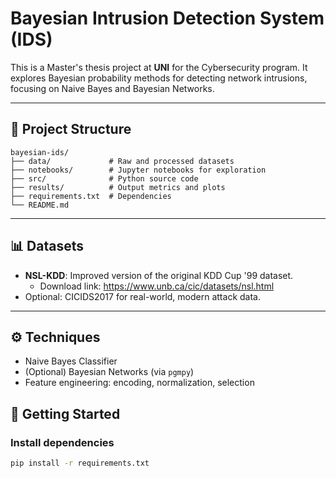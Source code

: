 # Bayesian Intrusion Detection System (IDS)

This is a Master's thesis project at **UNI** for the Cybersecurity program. It explores Bayesian probability methods for detecting network intrusions, focusing on Naive Bayes and Bayesian Networks.

---

## 📁 Project Structure

```text
bayesian-ids/
├── data/             # Raw and processed datasets
├── notebooks/        # Jupyter notebooks for exploration
├── src/              # Python source code
├── results/          # Output metrics and plots
├── requirements.txt  # Dependencies
└── README.md
```
---

## 📊 Datasets

- **NSL-KDD**: Improved version of the original KDD Cup '99 dataset.
  - Download link: https://www.unb.ca/cic/datasets/nsl.html
- Optional: CICIDS2017 for real-world, modern attack data.

---

## ⚙️ Techniques

- Naive Bayes Classifier
- (Optional) Bayesian Networks (via `pgmpy`)
- Feature engineering: encoding, normalization, selection


## 🚀 Getting Started


### Install dependencies

```bash
pip install -r requirements.txt
